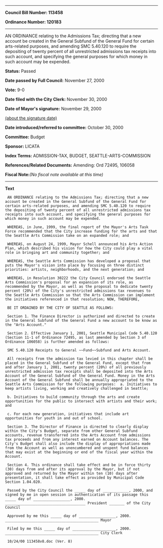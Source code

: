 

********

**Council Bill Number: 113458**
   
**Ordinance Number: 120183**
********

 AN ORDINANCE relating to the Admissions Tax; directing that a new account be created in the General Subfund of the General Fund for certain arts-related purposes, and amending SMC 5.40.120 to require the depositing of twenty percent of all unrestricted admissions tax receipts into such account, and specifying the general purposes for which money in such account may be expended.

**Status:** Passed
   
**Date passed by Full Council:** November 27, 2000
   
**Vote:** 9-0
   
**Date filed with the City Clerk:** November 30, 2000
   
**Date of Mayor's signature:** November 29, 2000
   
[(about the signature date)](/~public/approvaldate.htm)
   
   
   
**Date introduced/referred to committee:** October 30, 2000
   
**Committee:** Budget
   
**Sponsor:** LICATA
   
   
**Index Terms:** ADMISSION-TAX, BUDGET, SEATTLE-ARTS-COMMISSION

**References/Related Documents:** Amending: Ord 72495, 106058

**Fiscal Note:**_(No fiscal note available at this time)_

********

**Text**
   
```
 AN ORDINANCE relating to the Admissions Tax; directing that a new account be created in the General Subfund of the General Fund for certain arts-related purposes, and amending SMC 5.40.120 to require the depositing of twenty percent of all unrestricted admissions tax receipts into such account, and specifying the general purposes for which money in such account may be expended.

 WHEREAS, in June, 1999, the final report of the Mayor's Arts Task Force recommended that the City increase funding for the arts and that the Seattle Arts Commission take on an expanded role; and

 WHEREAS, on August 24, 1999, Mayor Schell announced his Arts Action Plan, which described his vision for how the City could play a vital role in bringing art and community together; and

 WHEREAS, the Seattle Arts Commission has developed a proposal that puts the Mayor's vision into place by focusing on three distinct priorities: artists, neighborhoods, and the next generation; and

 WHEREAS, in Resolution 30222 the City Council endorsed the Seattle Arts Commission's proposal for an expansion of its role, as recommended by the Mayor, as well as the proposal to dedicate twenty percent (20%) of the City's unrestricted admissions tax revenues to the Seattle Arts Commission so that the Arts Commission can implement the initiatives referenced in that resolution; NOW, THEREFORE,

 BE IT ORDAINED BY THE CITY OF SEATTLE AS FOLLOWS:

 Section 1. The Finance Director is authorized and directed to create in the General Subfund of the General Fund a new account to be know as the "Arts Account."

 Section 2. Effective January 1, 2001, Seattle Municipal Code 5.40.120 (Section 11-1 of Ordinance 72495, as last amended by Section 3 of Ordinance 106058) is further amended as follows:

 SMC 5.40.120 Receipts to General ~~Fund~~Subfund and Arts Account.

 All receipts from the admission tax levied in this chapter shall be placed in the General Subfund of the General Fund, except that from and after January 1, 2001, twenty percent (20%) of all previously unrestricted admission tax receipts shall be deposited into the Arts Account of the General Subfund of the General Fund. Money in the Arts Account of the General Subfund shall be annually appropriated to the Seattle Arts Commission for the following purposes:  a. Initiatives to keep artists living, working and creatively challenged in Seattle;

 b. Initiatives to build community through the arts and create opportunities for the public to intersect with artists and their work; and

 c. For each new generation, initiatives that include art opportunities for youth in and out of school.

 Section 3. The Director of Finance is directed to clearly display within the City's Budget, separate from other General Subfund accounts, revenue transferred into the Arts Account from admissions tax proceeds and from any interest earned on Account balances. The City's Budget shall also include the display of appropriations made from the Account as well as unencumbered and unspent fund balances that may exist at the beginning or end of the fiscal year within the Account.

 Section 4. This ordinance shall take effect and be in force thirty (30) days from and after its approval by the Mayor, but if not approved and returned by the Mayor within ten (10) days after presentation, it shall take effect as provided by Municipal Code Section 1.04.020.

 Passed by the City Council the _____ day of ____________, 2000, and signed by me in open session in authentication of its passage this _____ day of _________________, 2000. _____________________________________ President _______ of the City Council

 Approved by me this _____ day of _________________, 2000. ___________________________________________ Mayor

 Filed by me this _____ day of ____________________, 2000. ___________________________________________ City Clerk

 10/24/00 113458v8.doc (Ver. 8)

```
